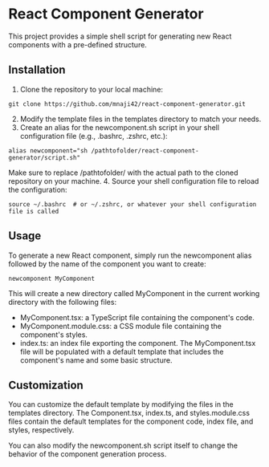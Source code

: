 # React Component Generator

This project provides a simple shell script for generating new React components with a pre-defined structure.

## Installation

1. Clone the repository to your local machine:

```
git clone https://github.com/mnaji42/react-component-generator.git
```

2. Modify the template files in the templates directory to match your needs.
3. Create an alias for the newcomponent.sh script in your shell configuration file (e.g., .bashrc, .zshrc, etc.):

```
alias newcomponent="sh /pathtofolder/react-component-generator/script.sh"
```

Make sure to replace /pathtofolder/ with the actual path to the cloned repository on your machine. 4. Source your shell configuration file to reload the configuration:

```
source ~/.bashrc  # or ~/.zshrc, or whatever your shell configuration file is called
```

## Usage

To generate a new React component, simply run the newcomponent alias followed by the name of the component you want to create:

```
newcomponent MyComponent
```

This will create a new directory called MyComponent in the current working directory with the following files:

- MyComponent.tsx: a TypeScript file containing the component's code.
- MyComponent.module.css: a CSS module file containing the component's styles.
- index.ts: an index file exporting the component.
  The MyComponent.tsx file will be populated with a default template that includes the component's name and some basic structure.

## Customization

You can customize the default template by modifying the files in the templates directory. The Component.tsx, index.ts, and styles.module.css files contain the default templates for the component code, index file, and styles, respectively.

You can also modify the newcomponent.sh script itself to change the behavior of the component generation process.
